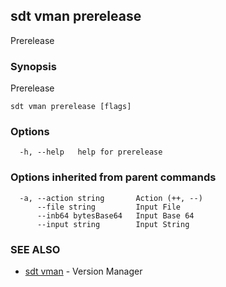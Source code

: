 ## sdt vman prerelease

Prerelease

### Synopsis

Prerelease

```
sdt vman prerelease [flags]
```

### Options

```
  -h, --help   help for prerelease
```

### Options inherited from parent commands

```
  -a, --action string       Action (++, --)
      --file string         Input File
      --inb64 bytesBase64   Input Base 64
      --input string        Input String
```

### SEE ALSO

* [sdt vman](sdt_vman.md)	 - Version Manager

